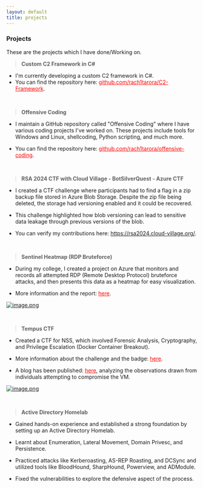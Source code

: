 ```yaml
---
layout: default
title: projects
---
```


### **Projects**

These are the projects which I have done/Working on.


> **Custom C2 Framework in C#**

- I'm currently developing a custom C2 framework in C#.
- You can find the repository here: <a href="https://github.com/rach1tarora/C2-Framework" style="color:red;" rel="noopener" target="_blank">github.com/rach1tarora/C2-Framework</a>.

<br>

> **Offensive Coding**

- I maintain a GitHub repository called "Offensive Coding" where I have various coding projects I've worked on. These projects include tools for Windows and Linux, shellcoding, Python scripting, and much more.

- You can find the repository here: <a href="https://github.com/rach1tarora/offensive-coding" style="color:red;" rel="noopener" target="_blank">github.com/rach1tarora/offensive-coding</a>.

<br>

> **RSA 2024 CTF with Cloud Village - BotSilverQuest - Azure CTF**

- I created a CTF challenge where participants had to find a flag in a zip backup file stored in Azure Blob Storage. Despite the zip file being deleted, the storage had versioning enabled and it could be recovered.

- This challenge highlighted how blob versioning can lead to sensitive data leakage through previous versions of the blob.

- You can verify my contributions here: <a href="https://rsa2024.cloud-village.org/" style="color:red;" rel="noopener" target="_blank">https://rsa2024.cloud-village.org/</a>.

<br>

> **Sentinel Heatmap (RDP Bruteforce)**    

- During my college, I created a project on Azure that monitors and records all attempted RDP (Remote Desktop Protocol) bruteforce attacks, and then presents this data as a heatmap for easy visualization.

- More information and the report: <a href="https://arorarachit.com/blog/sentinel-heatmap-rdp-bruteforce" style="color:red;" rel="noopener" target="_blank">here</a>.

[![image.png](https://i.postimg.cc/SKjddT3G/image.png)](https://postimg.cc/XZS978VZ)

<br>

> **Tempus CTF**
    
- Created a CTF for NSS, which involved Forensic Analysis, Cryptography, and Privilege Escalation (Docker Container Breakout).

- More information about the challenge and the badge: <a href="https://www.credly.com/org/noshitsecurity/badge/rage" style="color:red;" rel="noopener" target="_blank">here</a>.

- A blog has been published: <a href="https://arorarachit.com/blog/azure-sentinel-investigating-incidents" style="color:red;" rel="noopener" target="_blank">here</a>, analyzing the observations drawn from individuals attempting to compromise the VM.

[![image.png](https://i.postimg.cc/1X509FjJ/image.png)](https://postimg.cc/zb6H7y5g)

<br>

> **Active Directory Homelab**

- Gained hands-on experience and established a strong foundation by setting up an Active Directory Homelab.

- Learnt about Enumeration, Lateral Movement, Domain Privesc, and Persistence.

- Practiced attacks like Kerberoasting, AS-REP Roasting, and DCSync and utilized tools like BloodHound, SharpHound, Powerview, and ADModule.

- Fixed the vulnerabilities to explore the defensive aspect of the process.

<br>
